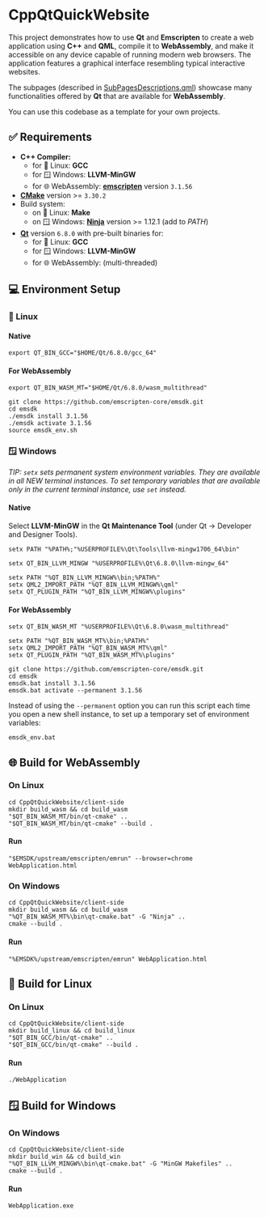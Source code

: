 # CppQtQuickWebsite

This project demonstrates how to use **Qt** and **Emscripten** to create a web application using **C++** and **QML**, compile it to **WebAssembly**, and make it accessible on any device capable of running modern web browsers. The application features a graphical interface resembling typical interactive websites.

The subpages (described in [SubPagesDescriptions.qml](client-side/src/qml/singletons/SubPagesDescriptions.qml)) showcase many functionalities offered by **Qt** that are available for **WebAssembly**.

You can use this codebase as a template for your own projects.

## ✅ Requirements

- **C++ Compiler:**
  - for 🐧 Linux: **GCC**
  - for 🪟︎ Windows: **LLVM-MinGW**
  - for 🌐 WebAssembly: **[emscripten](https://emscripten.org/docs/getting_started/downloads.html)** version `3.1.56`
- **[CMake](https://cmake.org/download/)** version >= `3.30.2`
- Build system:
  - on 🐧 Linux: **Make**
  - on 🪟︎ Windows: **[Ninja](https://github.com/ninja-build/ninja/releases)** version >= 1.12.1 (add to *PATH*)
- **[Qt](https://www.qt.io/download-open-source)** version `6.8.0` with pre-built binaries for:
  - for 🐧 Linux: **GCC**
  - for 🪟︎ Windows: **LLVM-MinGW**
  - for 🌐 WebAssembly: (multi-threaded)


## 💻 Environment Setup

### 🐧 Linux

#### Native

```
export QT_BIN_GCC="$HOME/Qt/6.8.0/gcc_64"
```

#### For WebAssembly

```
export QT_BIN_WASM_MT="$HOME/Qt/6.8.0/wasm_multithread"

git clone https://github.com/emscripten-core/emsdk.git
cd emsdk
./emsdk install 3.1.56
./emsdk activate 3.1.56
source emsdk_env.sh
```

### 🪟︎ Windows

_TIP: `setx` sets permanent system environment variables. They are available in all NEW terminal instances. To set temporary variables that are available only in the current terminal instance, use `set` instead._

#### Native

Select **LLVM-MinGW** in the **Qt Maintenance Tool** (under Qt -> Developer and Designer Tools).

```
setx PATH "%PATH%;"%USERPROFILE%\Qt\Tools\llvm-mingw1706_64\bin"

setx QT_BIN_LLVM_MINGW "%USERPROFILE%\Qt\6.8.0\llvm-mingw_64"

setx PATH "%QT_BIN_LLVM_MINGW%\bin;%PATH%"
setx QML2_IMPORT_PATH "%QT_BIN_LLVM_MINGW%\qml"
setx QT_PLUGIN_PATH "%QT_BIN_LLVM_MINGW%\plugins"
```

#### For WebAssembly

```
setx QT_BIN_WASM_MT "%USERPROFILE%\Qt\6.8.0\wasm_multithread"

setx PATH "%QT_BIN_WASM_MT%\bin;%PATH%"
setx QML2_IMPORT_PATH "%QT_BIN_WASM_MT%\qml"
setx QT_PLUGIN_PATH "%QT_BIN_WASM_MT%\plugins"

git clone https://github.com/emscripten-core/emsdk.git
cd emsdk
emsdk.bat install 3.1.56
emsdk.bat activate --permanent 3.1.56
```

Instead of using the `--permanent` option you can run this script each time you open a new shell instance, to set up a temporary set of environment variables:
```
emsdk_env.bat
```

## 🌐 Build for WebAssembly

### On Linux

```
cd CppQtQuickWebsite/client-side
mkdir build_wasm && cd build_wasm
"$QT_BIN_WASM_MT/bin/qt-cmake" ..
"$QT_BIN_WASM_MT/bin/qt-cmake" --build .
```

#### Run

```
"$EMSDK/upstream/emscripten/emrun" --browser=chrome WebApplication.html
```

### On Windows

```
cd CppQtQuickWebsite/client-side
mkdir build_wasm && cd build_wasm
"%QT_BIN_WASM_MT%\bin\qt-cmake.bat" -G "Ninja" ..
cmake --build .
```

#### Run

```
"%EMSDK%/upstream/emscripten/emrun" WebApplication.html
```


## 🐧 Build for Linux

### On Linux

```
cd CppQtQuickWebsite/client-side
mkdir build_linux && cd build_linux
"$QT_BIN_GCC/bin/qt-cmake" ..
"$QT_BIN_GCC/bin/qt-cmake" --build .
```

#### Run

```
./WebApplication
```

## 🪟︎ Build for Windows

### On Windows

```
cd CppQtQuickWebsite/client-side
mkdir build_win && cd build_win
"%QT_BIN_LLVM_MINGW%\bin\qt-cmake.bat" -G "MinGW Makefiles" ..
cmake --build .
```

#### Run
```
WebApplication.exe
```
